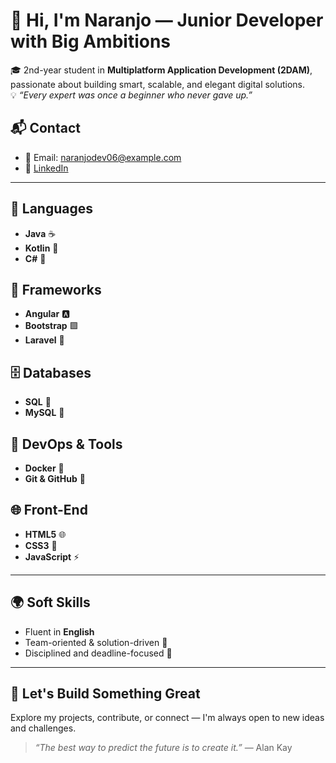 # 👋 Hi, I'm Naranjo — Junior Developer with Big Ambitions

🎓 2nd-year student in **Multiplatform Application Development (2DAM)**, passionate about building smart, scalable, and elegant digital solutions.  
💡 *“Every expert was once a beginner who never gave up.”*
## 📬 Contact  
- 📧 Email: naranjodev06@example.com  
- 💼 [LinkedIn](https://www.linkedin.com/in/alvaro-naranjo-rodr%C3%ADguez-177264381/)

---

## 🧠 Languages  
- **Java** ☕  
- **Kotlin** 📱  
- **C#** 🎯

## 🧰 Frameworks   
- **Angular** 🅰️  
- **Bootstrap** 🟪  
- **Laravel** 🔴

## 🗄️ Databases  
- **SQL** 🧠  
- **MySQL** 🐬

## 🐳 DevOps & Tools  
- **Docker** 🐳  
- **Git & GitHub** 🔧

## 🌐 Front-End  
- **HTML5** 🌐  
- **CSS3** 🎨  
- **JavaScript** ⚡

---

## 🌍 Soft Skills  
- Fluent in **English**  
- Team-oriented & solution-driven 🤝  
- Disciplined and deadline-focused 📅

---

## 🚀 Let's Build Something Great  
Explore my projects, contribute, or connect — I'm always open to new ideas and challenges.

> *“The best way to predict the future is to create it.”* — Alan Kay
